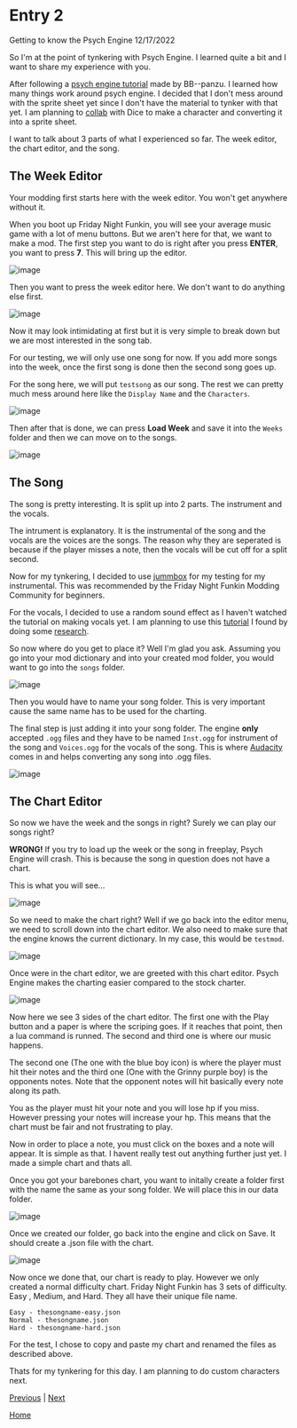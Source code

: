 # Entry 2
Getting to know the Psych Engine 12/17/2022

So I'm at the point of tynkering with Psych Engine. I learned quite a bit and I want to share my experience with you.

After following a [psych engine tutorial](https://youtu.be/qxMyoudrFPs) made by BB--panzu. I learned how many things work around psych engine. I decided that I don't mess around with the sprite sheet yet since I don't have the material to tynker with that yet. I am planning to [collab](https://hstatsep.github.io/students/#skills) with Dice to make a character and converting it into a sprite sheet. 

I want to talk about 3 parts of what I experienced so far. The week editor, the chart editor, and the song. 

## The Week Editor

Your modding first starts here with the week editor. You won't get anywhere without it. 

When you boot up Friday Night Funkin, you will see your average music game with a lot of menu buttons. But we aren't here for that, we want to make a mod. The first step you want to do is right after you press **ENTER**, you want to press **7**. This will bring up the editor.

![image](../img/FreedomProject-3.png)

Then you want to press the week editor here. We don't want to do anything else first. 

![image](../img/FreedomProject-4.png)

Now it may look intimidating at first but it is very simple to break down but we are most interested in the song tab. 

For our testing, we will only use one song for now. If you add more songs into the week, once the first song is done then the second song goes up. 

For the song here, we will put `testsong` as our song. The rest we can pretty much mess around here like the `Display Name` and the `Characters`.

![image](../img/FreedomProject-5.png)

Then after that is done, we can press **Load Week** and save it into the `Weeks` folder and then we can move on to the songs. 

![image](../img/FreedomProject-6.png)

## The Song

The song is pretty interesting. It is split up into 2 parts. The instrument and the vocals.

The intrument is explanatory. It is the instrumental of the song and the vocals are the voices are the songs. The reason why they are seperated is because if the player misses a note, then the vocals will be cut off for a split second. 

Now for my tynkering, I decided to use [jummbox](https://jummbus.bitbucket.io) for my testing for my instrumental. This was recommended by the Friday Night Funkin Modding Community for beginners. 

For the vocals, I decided to use a random sound effect as I haven't watched the tutorial on making vocals yet. I am planning to use this [tutorial](https://youtu.be/pc8c-A0AJX4) I found by doing some [research](https://hstatsep.github.io/students/#skills). 

So now where do you get to place it? Well I'm glad you ask. Assuming you go into your mod dictionary and into your created mod folder, you would want to go into the `songs` folder.

![image](../img/FreedomProject-1.png)

Then you would have to name your song folder. This is very important cause the same name has to be used for the charting. 

The final step is just adding it into your song folder. The engine **only** accepted `.ogg` files and they have to be named `Inst.ogg` for instrument of the song and `Voices.ogg` for the vocals of the song. This is where [Audacity](https://www.audacityteam.org) comes in and helps converting any song into .ogg files. 

![image](../img/FreedomProject-2.png)

## The Chart Editor

So now we have the week and the songs in right? Surely we can play our songs right?

**WRONG!** If you try to load up the week or the song in freeplay, Psych Engine will crash. This is because the song in question does not have a chart. 

This is what you will see...

![image](../img/FreedomProject-7.png)

So we need to make the chart right? Well if we go back into the editor menu, we need to scroll down into the chart editor. We also need to make sure that the engine knows the current dictionary. In my case, this would be `testmod`.

![image](../img/FreedomProject-8.png)

Once were in the chart editor, we are greeted with this chart editor. Psych Engine makes the charting easier compared to the stock charter.

![image](../img/FreedomProject-9.png)

Now here we see 3 sides of the chart editor. The first one with the Play button and a paper is where the scriping goes. If it reaches that point, then a lua command is runned. The second and third one is where our music happens. 

The second one (The one with the blue boy icon) is where the player must hit their notes and the third one (One with the Grinny purple boy) is the opponents notes. Note that the opponent notes will hit basically every note along its path. 

You as the player must hit your note and you will lose hp if you miss. However pressing your notes will increase your hp. This means that the chart must be fair and not frustrating to play.

Now in order to place a note, you must click on the boxes and a note will appear. It is simple as that. I havent really test out anything further just yet. I made a simple chart and thats all.

Once you got your barebones chart, you want to initally create a folder first with the name the same as your song folder. We will place this in our data folder. 

![image](../img/FreedomProject-10.png)

Once we created our folder, go back into the engine and click on Save. It should create a .json file with the chart.

![image](../img/FreedomProject-11.png)

Now once we done that, our chart is ready to play. However we only created a normal difficulty chart. Friday Night Funkin has 3 sets of difficulty. Easy , Medium, and Hard. They all have their unique file name.

```
Easy - thesongname-easy.json
Normal - thesongname.json
Hard - thesongname-hard.json
```

For the test, I chose to copy and paste my chart and renamed the files as described above. 

Thats for my tynkering for this day. I am planning to do custom characters next. 

[Previous](entry01.md) | [Next](entry03.md)

[Home](../README.md)